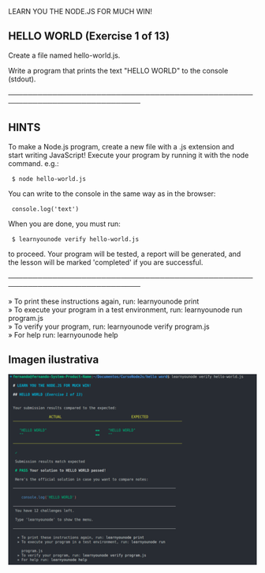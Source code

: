  LEARN YOU THE NODE.JS FOR MUCH WIN!  
   
 ## HELLO WORLD (Exercise 1 of 13)  
   
  Create a file named hello-world.js.  
   
  Write a program that prints the text "HELLO WORLD" to the console  
  (stdout).  
   
 ─────────────────────────────────────────────────────────────────────────────  
   
 ## HINTS  
   
  To make a Node.js program, create a new file with a .js extension and  
  start writing JavaScript! Execute your program by running it with the node  
  command. e.g.:  
   
     $ node hello-world.js  
   
  You can write to the console in the same way as in the browser:  
   
     console.log('text')  
   
  When you are done, you must run:  
   
     $ learnyounode verify hello-world.js  
   
  to proceed. Your program will be tested, a report will be generated, and  
  the lesson will be marked 'completed' if you are successful.  
   
 ─────────────────────────────────────────────────────────────────────────────  
   
   » To print these instructions again, run: learnyounode print                  
   » To execute your program in a test environment, run: learnyounode run                                                                            
     program.js                                                                  
   » To verify your program, run: learnyounode verify program.js                 
   » For help run: learnyounode help                                             
   

   ## Imagen ilustrativa

   ![alt text](image.png)